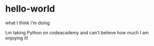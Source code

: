 # hello-world
what I think i'm doing

I;m taking Python on codeacademy and can't believe how much I am enjoying it!
